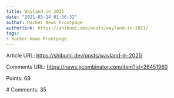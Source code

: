 ```yaml
---
title: Wayland in 2021
date: "2021-03-14 01:36:32"
author: Hacker News Frontpage
authorlink: https://shibumi.dev/posts/wayland-in-2021/
tags:
- Hacker-News-Frontpage
---
```


<p>Article URL: <a href="https://shibumi.dev/posts/wayland-in-2021/">https://shibumi.dev/posts/wayland-in-2021/</a></p>
<p>Comments URL: <a href="https://news.ycombinator.com/item?id=26451960">https://news.ycombinator.com/item?id=26451960</a></p>
<p>Points: 69</p>
<p># Comments: 35</p>
